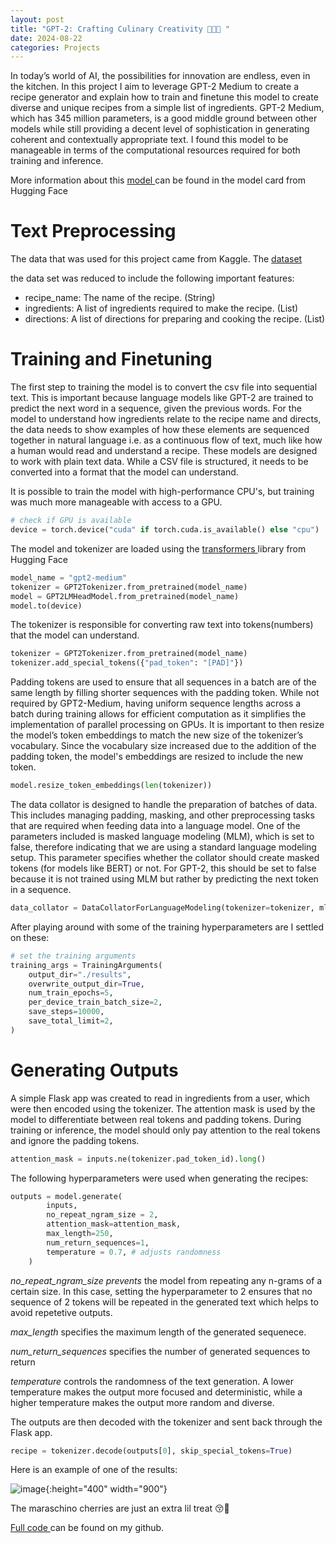 ```yaml
---
layout: post
title: "GPT-2: Crafting Culinary Creativity 👩‍🍳🥑 "
date: 2024-08-22
categories: Projects
---
```



In today’s world of AI, the possibilities for innovation are endless, even in the kitchen. In this project I aim to leverage GPT-2 Medium to create a recipe generator and explain how to train and finetune this model to create diverse and unique recipes from a simple list of ingredients. 
GPT-2 Medium, which has 345 million parameters, is a good middle ground between other models while still providing a decent level of sophistication in generating coherent and contextually appropriate text. I found this model to be manageable in terms of the computational resources required for both training and inference. 

More information about this <a href="https://huggingface.co/openai-community/gpt2-medium" target="_blank"> model </a> can be found in the model card from Hugging Face  

# Text Preprocessing 
The data that was used for this project came from Kaggle. The <a href="https://www.kaggle.com/datasets/thedevastator/better-recipes-for-a-better-life" target="_blank"> dataset </a> 

the data set was reduced to include the following important features:
- recipe_name: The name of the recipe. (String)
- ingredients: A list of ingredients required to make the recipe. (List)
- directions: A list of directions for preparing and cooking the recipe. (List)


# Training and Finetuning 
The first step to training the model is to convert the csv file into sequential text. This is important because language models like GPT-2 are trained to predict the next word in a sequence, given the previous words. For the model to understand how ingredients relate to the recipe name and directs, the data needs to show examples of how these elements are sequenced together in natural language i.e. as a continuous flow of text, much like how a human would read and understand a recipe. These models are designed to work with plain text data. While a CSV file is structured, it needs to be converted into a format that the model can understand. 

It is possible to train the model with high-performance CPU's, but training was much more manageable with access to a GPU. 
```python 
# check if GPU is available
device = torch.device("cuda" if torch.cuda.is_available() else "cpu")
```
The model and tokenizer are loaded using the <a href="https://huggingface.co/docs/transformers/en/index" target="_blank">transformers </a> library from Hugging Face
```python
model_name = "gpt2-medium"
tokenizer = GPT2Tokenizer.from_pretrained(model_name)
model = GPT2LMHeadModel.from_pretrained(model_name)
model.to(device)
```


The tokenizer is responsible for converting raw text into tokens(numbers) that the model can understand. 
```python
tokenizer = GPT2Tokenizer.from_pretrained(model_name)
tokenizer.add_special_tokens({"pad_token": "[PAD]"})
```
Padding tokens are used to ensure that all sequences in a batch are of the same length by filling shorter sequences with the padding token. While not required by GPT2-Medium, having uniform sequence lengths across a batch during training allows for efficient computation as it simplifies the implementation of parallel processing on GPUs.
It is important to then resize the model’s token embeddings to match the new size of the tokenizer’s vocabulary. Since the vocabulary size increased due to the addition of the padding token, the model's embeddings are resized to include the new token. 
```python
model.resize_token_embeddings(len(tokenizer))

```
The data collator is designed to handle the preparation of batches of data. This includes managing padding, masking, and other preprocessing tasks that are required when feeding data into a language model. 
One of the parameters included is masked language modeling (MLM), which is set to false, therefore indicating that we are using a standard language modeling setup. This parameter specifies whether the collator should create masked tokens (for models like BERT) or not. For GPT-2, this should be set to false because it is not trained using MLM but rather by predicting the next token in a sequence. 
```python
data_collator = DataCollatorForLanguageModeling(tokenizer=tokenizer, mlm=False)
```

After playing around with some of the training hyperparameters are I settled on these:
```python
# set the training arguments 
training_args = TrainingArguments(
    output_dir="./results",
    overwrite_output_dir=True,
    num_train_epochs=5,
    per_device_train_batch_size=2,
    save_steps=10000,
    save_total_limit=2,
)
```

# Generating Outputs 
A simple Flask app was created to read in ingredients from a user, which were then encoded using the tokenizer. 
The attention mask is used by the model to differentiate between real tokens and padding tokens. During training or inference, the model should only pay attention to the real tokens and ignore the padding tokens. 
```python
attention_mask = inputs.ne(tokenizer.pad_token_id).long()
```
The following hyperparameters were used when generating the recipes:
```python
outputs = model.generate(
        inputs,
        no_repeat_ngram_size = 2,
        attention_mask=attention_mask,
        max_length=250,
        num_return_sequences=1,
        temperature = 0.7, # adjusts randomness
    )
```
*no_repeat_ngram_size prevents* the model from repeating any n-grams of a certain size. In this case, setting the hyperparameter to 2 ensures that no sequence of 2 tokens will be repeated in the generated text which helps to avoid repetetive outputs. 

*max_length* specifies the maximum length of the generated sequenece. 

*num_return_sequences* specifies the number of generated sequences to return 

*temperature* controls the randomness of the text generation. A lower temperature makes the output more focused and deterministic, while a higher temperature makes the output more random and diverse. 

The outputs are then decoded with the tokenizer and sent back through the Flask app. 
```python
recipe = tokenizer.decode(outputs[0], skip_special_tokens=True)
```

Here is an example of one of the results: 

![image]({{site.url}}/assets/images/GPT2_files/GPT_output.png){:height="400" width="900"} 

The maraschino cherries are just an extra lil treat 😚🤌


<a href="https://github.com/ilanazane/Recipe-Generation-GPT-2/tree/main" target="_blank"> Full code </a> can be found on my github. 

